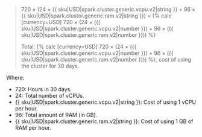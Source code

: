 > 720 × (24 × {{ sku|USD|spark.cluster.generic.vcpu.v2|string }} + 96 × {{ sku|USD|spark.cluster.generic.ram.v2|string }}) = {% calc [currency=USD] 720 × (24 × ({{ sku|USD|spark.cluster.generic.vcpu.v2|number }}) + 96 × ({{ sku|USD|spark.cluster.generic.ram.v2|number }})) %}
>
> Total: {% calc [currency=USD] 720 × (24 × ({{ sku|USD|spark.cluster.generic.vcpu.v2|number }}) + 96 × ({{ sku|USD|spark.cluster.generic.ram.v2|number }})) %}, cost of using the cluster for 30 days.

Where:
* 720: Hours in 30 days.
* 24: Total number of vCPUs.
* {{ sku|USD|spark.cluster.generic.vcpu.v2|string }}: Cost of using 1 vCPU per hour.
* 96: Total amount of RAM (in GB).
* {{ sku|USD|spark.cluster.generic.ram.v2|string }}: Cost of using 1 GB of RAM per hour.